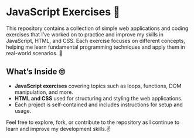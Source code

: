 # JavaScript Exercises 😤

This repository contains a collection of simple web applications and coding exercises that I’ve worked on to practice and improve my skills in JavaScript, HTML, and CSS. Each exercise focuses on different concepts, helping me learn fundamental programming techniques and apply them in real-world scenarios. 📕

## What’s Inside 🙄
- **JavaScript exercises** covering topics such as loops, functions, DOM manipulation, and more.
- **HTML and CSS** used for structuring and styling the web applications.
- Each project is self-contained and includes instructions for setup and usage.

Feel free to explore, fork, or contribute to the repository as I continue to learn and improve my development skills.✌
